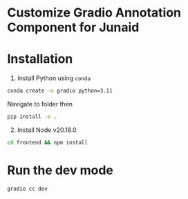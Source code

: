 # Customize Gradio Annotation Component for Junaid

# Installation
1. Install Python using `conda`
```bash
conda create -n gradio python=3.11
```
Navigate to folder then
```bash
pip install -e .
```
2. Install Node v20.18.0
```bash
cd frontend && npm install
```

# Run the dev mode
```bash
gradio cc dev
```
